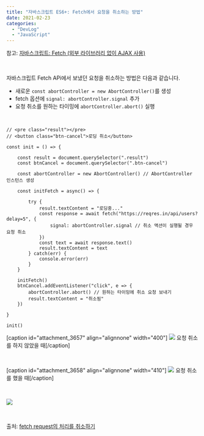 ```yaml
---
title: "자바스크립트 ES6+: Fetch에서 요청을 취소하는 방법"
date: 2021-02-23
categories: 
  - "DevLog"
  - "JavaScript"
---
```


참고: [자바스크립트: Fetch (외부 라이브러리 없이 AJAX 사용)](http://yoonbumtae.com/?p=2388)

 

자바스크립트 Fetch APi에서 보냈던 요청을 취소하는 방법은 다음과 같습니다.

- 새로운 `const abortController = new AbortController()`를 생성
- fetch 옵션에 `signal: abortController.signal` 추가
- 요청 취소를 원하는 타이밍에 `abortController.abort()` 실행

 

```
// <pre class="result"></pre>
// <button class="btn-cancel">로딩 취소</button>

const init = () => {
    
    const result = document.querySelector(".result")
    const btnCancel = document.querySelector(".btn-cancel")
    
    const abortController = new AbortController() // AbortController 인스턴스 생성
    
    const initFetch = async() => {
    
        try {
            result.textContent = "로딩중..."
            const response = await fetch("https://reqres.in/api/users?delay=5", {
                signal: abortController.signal // 취소 액션이 실행될 경우 요청 취소
            })
            const text = await response.text()
            result.textContent = text
        } catch(err) {
            console.error(err)
        } 
    }
    
    initFetch()
    btnCancel.addEventListener("click", e => {
        abortController.abort() // 원하는 타이밍에 취소 요청 보내기
        result.textContent = "취소됨"
    })
    
}

init()
```

\[caption id="attachment\_3657" align="alignnone" width="400"\] ![](/assets/img/wp-content/uploads/2021/02/-2021-02-23-오후-11.12.19-e1614089558973.png) 요청 취소를 하지 않았을 때\[/caption\]

 

\[caption id="attachment\_3658" align="alignnone" width="410"\] ![](/assets/img/wp-content/uploads/2021/02/-2021-02-23-오후-11.13.22-e1614089620574.png) 요청 취소를 했을 때\[/caption\]

 

 ![](/assets/img/wp-content/uploads/2021/02/-2021-02-23-오후-11.14.24-e1614089684694.png)

 

출처: [fetch request의 처리를 취소하기](https://cs09g.tistory.com/35)
